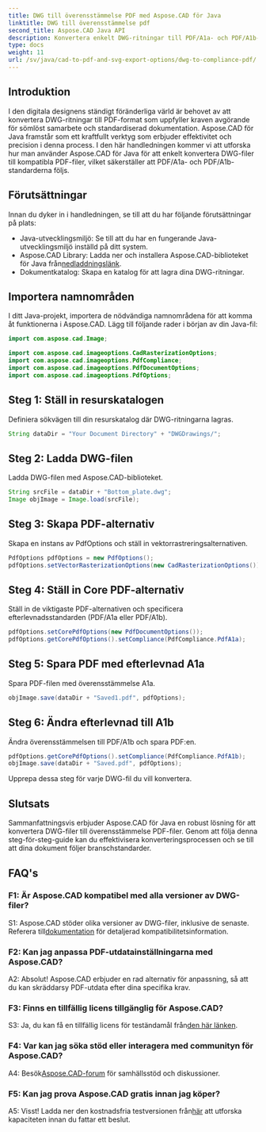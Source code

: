 ```yaml
---
title: DWG till överensstämmelse PDF med Aspose.CAD för Java
linktitle: DWG till överensstämmelse pdf
second_title: Aspose.CAD Java API
description: Konvertera enkelt DWG-ritningar till PDF/A1a- och PDF/A1b-kompatibla filer med Aspose.CAD för Java. Effektivisera ditt arbetsflöde med precision och enkelhet.
type: docs
weight: 11
url: /sv/java/cad-to-pdf-and-svg-export-options/dwg-to-compliance-pdf/
---
```

## Introduktion

I den digitala designens ständigt föränderliga värld är behovet av att konvertera DWG-ritningar till PDF-format som uppfyller kraven avgörande för sömlöst samarbete och standardiserad dokumentation. Aspose.CAD för Java framstår som ett kraftfullt verktyg som erbjuder effektivitet och precision i denna process. I den här handledningen kommer vi att utforska hur man använder Aspose.CAD för Java för att enkelt konvertera DWG-filer till kompatibla PDF-filer, vilket säkerställer att PDF/A1a- och PDF/A1b-standarderna följs.

## Förutsättningar

Innan du dyker in i handledningen, se till att du har följande förutsättningar på plats:

- Java-utvecklingsmiljö: Se till att du har en fungerande Java-utvecklingsmiljö inställd på ditt system.
-  Aspose.CAD Library: Ladda ner och installera Aspose.CAD-biblioteket för Java från[nedladdningslänk](https://releases.aspose.com/cad/java/).
- Dokumentkatalog: Skapa en katalog för att lagra dina DWG-ritningar.

## Importera namnområden

I ditt Java-projekt, importera de nödvändiga namnområdena för att komma åt funktionerna i Aspose.CAD. Lägg till följande rader i början av din Java-fil:

```java
import com.aspose.cad.Image;

import com.aspose.cad.imageoptions.CadRasterizationOptions;
import com.aspose.cad.imageoptions.PdfCompliance;
import com.aspose.cad.imageoptions.PdfDocumentOptions;
import com.aspose.cad.imageoptions.PdfOptions;
```

## Steg 1: Ställ in resurskatalogen

Definiera sökvägen till din resurskatalog där DWG-ritningarna lagras.

```java
String dataDir = "Your Document Directory" + "DWGDrawings/";
```

## Steg 2: Ladda DWG-filen

Ladda DWG-filen med Aspose.CAD-biblioteket.

```java
String srcFile = dataDir + "Bottom_plate.dwg";
Image objImage = Image.load(srcFile);
```

## Steg 3: Skapa PDF-alternativ

Skapa en instans av PdfOptions och ställ in vektorrastreringsalternativen.

```java
PdfOptions pdfOptions = new PdfOptions();
pdfOptions.setVectorRasterizationOptions(new CadRasterizationOptions());
```

## Steg 4: Ställ in Core PDF-alternativ

Ställ in de viktigaste PDF-alternativen och specificera efterlevnadsstandarden (PDF/A1a eller PDF/A1b).

```java
pdfOptions.setCorePdfOptions(new PdfDocumentOptions());
pdfOptions.getCorePdfOptions().setCompliance(PdfCompliance.PdfA1a);
```

## Steg 5: Spara PDF med efterlevnad A1a

Spara PDF-filen med överensstämmelse A1a.

```java
objImage.save(dataDir + "Saved1.pdf", pdfOptions);
```

## Steg 6: Ändra efterlevnad till A1b

Ändra överensstämmelsen till PDF/A1b och spara PDF:en.

```java
pdfOptions.getCorePdfOptions().setCompliance(PdfCompliance.PdfA1b);
objImage.save(dataDir + "Saved.pdf", pdfOptions);
```

Upprepa dessa steg för varje DWG-fil du vill konvertera.

## Slutsats

Sammanfattningsvis erbjuder Aspose.CAD för Java en robust lösning för att konvertera DWG-filer till överensstämmelse PDF-filer. Genom att följa denna steg-för-steg-guide kan du effektivisera konverteringsprocessen och se till att dina dokument följer branschstandarder.

## FAQ's

### F1: Är Aspose.CAD kompatibel med alla versioner av DWG-filer?

 S1: Aspose.CAD stöder olika versioner av DWG-filer, inklusive de senaste. Referera till[dokumentation](https://reference.aspose.com/cad/java/) för detaljerad kompatibilitetsinformation.

### F2: Kan jag anpassa PDF-utdatainställningarna med Aspose.CAD?

A2: Absolut! Aspose.CAD erbjuder en rad alternativ för anpassning, så att du kan skräddarsy PDF-utdata efter dina specifika krav.

### F3: Finns en tillfällig licens tillgänglig för Aspose.CAD?

 S3: Ja, du kan få en tillfällig licens för teständamål från[den här länken](https://purchase.aspose.com/temporary-license/).

### F4: Var kan jag söka stöd eller interagera med communityn för Aspose.CAD?

 A4: Besök[Aspose.CAD-forum](https://forum.aspose.com/c/cad/19) för samhällsstöd och diskussioner.

### F5: Kan jag prova Aspose.CAD gratis innan jag köper?

 A5: Visst! Ladda ner den kostnadsfria testversionen från[här](https://releases.aspose.com/) att utforska kapaciteten innan du fattar ett beslut.